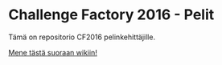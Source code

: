 # Challenge Factory 2016 - Pelit

Tämä on repositorio CF2016 pelinkehittäjille.

[Mene tästä suoraan wikiin!]()
